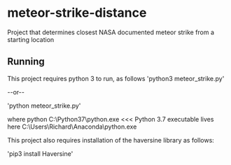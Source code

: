 # meteor-strike-distance
Project that determines closest NASA documented meteor strike from a starting location

## Running

This project requires python 3 to run, as follows
'python3 meteor_strike.py'

--or--

'python meteor_strike.py'

where python
C:\Python37\python.exe <<< Python 3.7 executable lives here
C:\Users\Richard\Anaconda\python.exe

This project also requires installation of the haversine library as follows:

'pip3 install Haversine'
